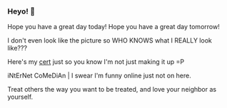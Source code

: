 ### Heyo! 👋

Hope you have a great day today!
Hope you have a great day tomorrow!

I don't even look like the picture so WHO KNOWS what I REALLY look like???

Here's my [cert](https://www.credly.com/badges/dc107cd5-6665-4e41-9cf0-406a25a9813c?source=linked_in_profile) just so you know I'm not just making it up =P

iNtErNet CoMeDiAn | I swear I'm funny online just not on here.

Treat others the way you want to be treated, and love your neighbor as yourself.
